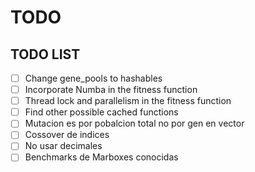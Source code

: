 # TODO

## TODO LIST

- [ ] Change gene_pools to hashables
- [ ] Incorporate Numba in the fitness function
- [ ] Thread lock and parallelism in the fitness function
- [ ] Find other possible cached functions
- [ ] Mutacion es por pobalcion total no por gen en vector
- [ ] Cossover de indices
- [ ] No usar decimales
- [ ] Benchmarks de Marboxes conocidas

